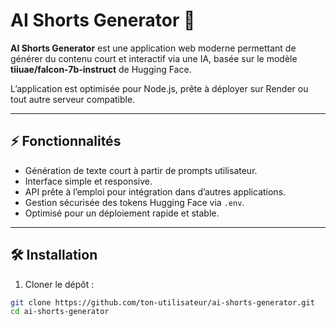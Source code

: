 # AI Shorts Generator 🚀

**AI Shorts Generator** est une application web moderne permettant de générer du contenu court et interactif via une IA, basée sur le modèle **tiiuae/falcon-7b-instruct** de Hugging Face.  

L’application est optimisée pour Node.js, prête à déployer sur Render ou tout autre serveur compatible.

---

## ⚡ Fonctionnalités

- Génération de texte court à partir de prompts utilisateur.
- Interface simple et responsive.
- API prête à l’emploi pour intégration dans d’autres applications.
- Gestion sécurisée des tokens Hugging Face via `.env`.
- Optimisé pour un déploiement rapide et stable.

---

## 🛠 Installation

1. Cloner le dépôt :

```bash
git clone https://github.com/ton-utilisateur/ai-shorts-generator.git
cd ai-shorts-generator
